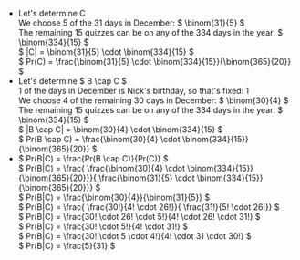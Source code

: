 <ul>
<li> Let's determine C <br/> 
We choose 5 of the 31 days in December: $ \binom{31}{5} $ <br/> 
The remaining 15 quizzes can be on any of the 334 days in the year: $ \binom{334}{15} $ <br/> 
$ |C| = \binom{31}{5} \cdot \binom{334}{15} $ <br/> 
$ Pr(C) = \frac{\binom{31}{5} \cdot \binom{334}{15}}{\binom{365}{20}} $
<li> Let's determine $ B \cap C $ <br/> 
1 of the days in December is Nick's birthday, so that's fixed: 1 <br/> 
We choose 4 of the remaining 30 days in December: $ \binom{30}{4} $ <br/> 
The remaining 15 quizzes can be on any of the 334 days in the year: $ \binom{334}{15} $ <br/> 
$ |B \cap C| = \binom{30}{4} \cdot \binom{334}{15} $ <br/> 
$ Pr(B \cap C) = \frac{\binom{30}{4} \cdot \binom{334}{15}}{\binom{365}{20}} $
<li> $ Pr(B|C) = \frac{Pr(B \cap C)}{Pr(C)} $ <br/> 
$ Pr(B|C) = \frac{ \frac{\binom{30}{4} \cdot \binom{334}{15}}{\binom{365}{20}}}{ \frac{\binom{31}{5} \cdot \binom{334}{15}}{\binom{365}{20}}} $ <br/> 
$ Pr(B|C) = \frac{\binom{30}{4}}{\binom{31}{5}} $ <br/> 
$ Pr(B|C) = \frac{ \frac{30!}{4! \cdot 26!}}{ \frac{31!}{5! \cdot 26!}} $ <br/> 
$ Pr(B|C) = \frac{30! \cdot 26! \cdot 5!}{4! \cdot 26! \cdot 31!} $ <br/> 
$ Pr(B|C) = \frac{30! \cdot 5!}{4! \cdot 31!} $ <br/> 
$ Pr(B|C) = \frac{30! \cdot 5 \cdot 4!}{4! \cdot 31 \cdot 30!} $ <br/> 
$ Pr(B|C) = \frac{5}{31} $
</ul>
